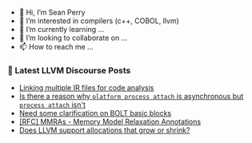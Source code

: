 - 👋 Hi, I’m Sean Perry
- 👀 I’m interested in compilers (c++, COBOL, llvm)
- 🌱 I’m currently learning ...
- 💞️ I’m looking to collaborate on ...
- 📫 How to reach me ...

<!---
s66perry/s66perry is a ✨ special ✨ repository because its `README.md` (this file) appears on your GitHub profile.
You can click the Preview link to take a look at your changes.
--->
### 📕 Latest LLVM Discourse Posts

<!-- DISCOURSE-LLVM:START -->
- [Linking multiple IR files for code analysis](https://discourse.llvm.org/t/linking-multiple-ir-files-for-code-analysis/78531#post_3)
- [Is there a reason why `platform process attach` is asynchronous but `process attach` isn&#39;t](https://discourse.llvm.org/t/is-there-a-reason-why-platform-process-attach-is-asynchronous-but-process-attach-isnt/78685#post_1)
- [Need some clarification on BOLT basic blocks](https://discourse.llvm.org/t/need-some-clarification-on-bolt-basic-blocks/78680#post_2)
- [[RFC] MMRAs - Memory Model Relaxation Annotations](https://discourse.llvm.org/t/rfc-mmras-memory-model-relaxation-annotations/76361#post_11)
- [Does LLVM support allocations that grow or shrink?](https://discourse.llvm.org/t/does-llvm-support-allocations-that-grow-or-shrink/78636#post_4)
<!-- DISCOURSE-LLVM:END -->
